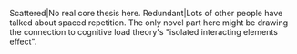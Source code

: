 Scattered|No real core thesis here.
Redundant|Lots of other people have talked about spaced repetition. The only novel part here might be drawing the connection to cognitive load theory's "isolated interacting elements effect".
